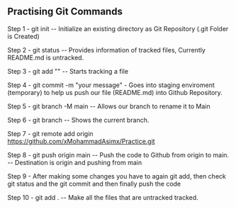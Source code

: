 ## Practising Git Commands

Step 1 - git init -- Initialize an existing directory as Git Repository (.git Folder is Created)

Step 2 - git status -- Provides information of tracked files, Currently README.md is untracked. 

Step 3 - git add "<file>" -- Starts tracking a file

Step 4 - git commit -m "your message" - Goes into staging enviroment (temporary) to help us push our file (README.md) into Github Repository.
 
Step 5 - git branch -M main -- Allows our branch to rename it to Main

Step 6 - git branch -- Shows the current branch.

Step 7 - git remote add origin https://github.com/xMohammadAsimx/Practice.git

Step 8 - git push origin main -- Push the code to Github from origin to main. -- Destination is origin and pushing from main

Step 9 - After making some changes you have to again git add, then check git status and the git commit and then finally push the code

Step 10 - git add . -- Make all the files that are untracked tracked.

